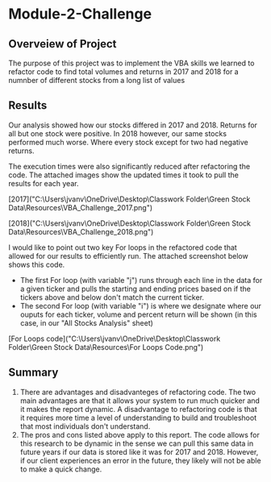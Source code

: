 # Module-2-Challenge
## Overveiew of Project
The purpose of this project was to implement the VBA skills we learned to refactor code to find total volumes and returns in 2017 and 2018 for a numnber of different stocks from a long list of values

## Results
Our analysis showed how our stocks differed in 2017 and 2018. Returns for all but one stock were positive. In 2018 however, our same stocks performed much worse. Where every stock except for two had negative returns.

The execution times were also significantly reduced after refactoring the code. The attached images show the updated times it took to pull the results for each year.

[2017]("C:\Users\jvanv\OneDrive\Desktop\Classwork Folder\Green Stock Data\Resources\VBA_Challenge_2017.png")

[2018]("C:\Users\jvanv\OneDrive\Desktop\Classwork Folder\Green Stock Data\Resources\VBA_Challenge_2018.png")

I would like to point out two key For loops in the refactored code that allowed for our results to efficiently run. The attached screenshot below shows this code.

- The first For loop (with variable "j") runs through each line in the data for a given ticker and pulls the starting and ending prices based on if the tickers above and below don't match the current ticker.
- The second For loop (with variable "i") is where we designate where our ouputs for each ticker, volume and percent return will be shown (in this case, in our "All Stocks Analysis" sheet)

[For Loops code]("C:\Users\jvanv\OneDrive\Desktop\Classwork Folder\Green Stock Data\Resources\For Loops Code.png")

## Summary
1. There are advantages and disadvanteges of refactoring code. The two main advantages are that it allows your system to run much quicker and it makes the report dynamic. A disadvantage to refactoring code is that it requires more time a level of understanding to build and troubleshoot that most individuals don't understand.
2. The pros and cons listed above apply to this report. The code allows for this research to be dynamic in the sense we can pull this same data in future years if our data is stored like it was for 2017 and 2018. However, if our client experiences an error in the future, they likely will not be able to make a quick change.
